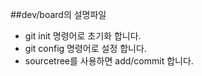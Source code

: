 ##dev/board의 설명파일
* git init 명령어로 초기화 합니다.
* git config 명령어로 설정 합니다.
* sourcetree를 사용하면 add/commit 합니다.
